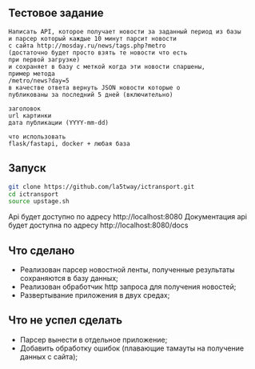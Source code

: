 ## Тестовое задание

```
Написать API, которое получает новости за заданный период из базы
и парсер который каждые 10 минут парсит новости
с сайта http://mosday.ru/news/tags.php?metro
(достаточно будет просто взять те новости что есть
при первой загрузке)
и сохраняет в базу с меткой когда эти новости спаршены,
пример метода
/metro/news?day=5
в качестве ответа вернуть JSON новости которые о
публикованы за последний 5 дней (включительно)

заголовок
url картинки
дата публикации (YYYY-mm-dd)

что использовать
flask/fastapi, docker + любая база
```

## Запуск

```sh
git clone https://github.com/la5tway/ictransport.git
cd ictransport
source upstage.sh
```
Api будет доступно по адресу http://localhost:8080
Документация api будет доступна по адресу http://localhost:8080/docs

## Что сделано
- Реализован парсер новостной ленты, полученные результаты сохраняются в базу данных;
- Реализован обработчик http запроса для получения новостей;
- Развертывание приложения в двух средах;

## Что не успел сделать
- Парсер вынести в отдельное приложение;
- Добавить обработку ошибок (плавающие тамауты на получение данных с сайта);
